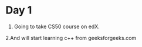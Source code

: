 # Day 1

1. Going to take CS50 course on edX.

2.And will start learning c++ from geeksforgeeks.com
